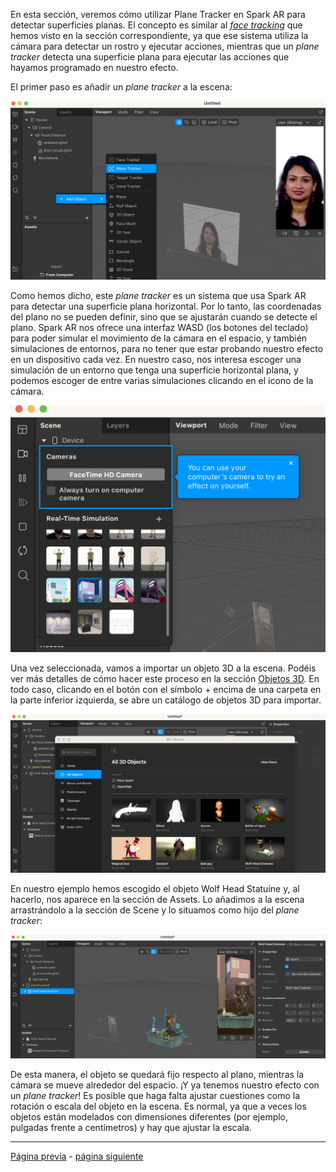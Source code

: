 En esta sección, veremos cómo utilizar Plane Tracker en Spark AR para detectar superficies planas. El concepto es similar al [_face tracking_](Spark-AR/Face-Tracking) que hemos visto en la sección correspondiente, ya que ese sistema utiliza la cámara para detectar un rostro y ejecutar acciones, mientras que un _plane tracker_ detecta una superficie plana para ejecutar las acciones que hayamos programado en nuestro efecto.

El primer paso es añadir un _plane tracker_ a la escena:

![image](uploads/a63007401a8216d69f9616c3e1733da6/image.png)

Como hemos dicho, este _plane tracker_ es un sistema que usa Spark AR para detectar una superficie plana horizontal. Por lo tanto, las coordenadas del plano no se pueden definir, sino que se ajustarán cuando se detecte el plano. Spark AR nos ofrece una interfaz WASD (los botones del teclado) para poder simular el movimiento de la cámara en el espacio, y también simulaciones de entornos, para no tener que estar probando nuestro efecto en un dispositivo cada vez. En nuestro caso, nos interesa escoger una simulación de un entorno que tenga una superficie horizontal plana, y podemos escoger de entre varias simulaciones clicando en el icono de la cámara.

![image.png](uploads/18d3edaa45ddc0d16edd4cf66d82296b/image.png)

Una vez seleccionada, vamos a importar un objeto 3D a la escena. Podéis ver más detalles de cómo hacer este proceso en la sección [Objetos 3D](Spark-AR/3D). En todo caso, clicando en el botón con el símbolo + encima de una carpeta en la parte inferior izquierda, se abre un catálogo de objetos 3D para importar.

![image.png](uploads/84220e20aecb8c05ddcc4fdd5510829b/image.png)

En nuestro ejemplo hemos escogido el objeto Wolf Head Statuine y, al hacerlo, nos aparece en la sección de Assets. Lo añadimos a la escena arrastrándolo a la sección de Scene y lo situamos como hijo del _plane tracker_:

![image.png](uploads/c5b9a398aed77d105367e473d93ea285/image.png)

De esta manera, el objeto se quedará fijo respecto al plano, mientras la cámara se mueve alrededor del espacio. ¡Y ya tenemos nuestro efecto con un _plane tracker_! Es posible que haga falta ajustar cuestiones como la rotación o escala del objeto en la escena. Es normal, ya que a veces los objetos están modelados con dimensiones diferentes (por ejemplo, pulgadas frente a centímetros) y hay que ajustar la escala.

---
[Página previa](README.md) - [página siguiente](Plane-Tracker.md)

